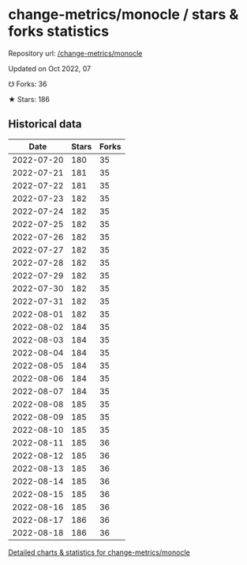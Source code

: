 # change-metrics/monocle / stars & forks statistics

Repository url: [/change-metrics/monocle](https://github.com/change-metrics/monocle)

Updated on Oct 2022, 07

☋ Forks: 36

★ Stars: 186

## Historical data
| Date | Stars | Forks |
|------|-------|-------|
| 2022-07-20 | 180 | 35 | 
| 2022-07-21 | 181 | 35 | 
| 2022-07-22 | 181 | 35 | 
| 2022-07-23 | 182 | 35 | 
| 2022-07-24 | 182 | 35 | 
| 2022-07-25 | 182 | 35 | 
| 2022-07-26 | 182 | 35 | 
| 2022-07-27 | 182 | 35 | 
| 2022-07-28 | 182 | 35 | 
| 2022-07-29 | 182 | 35 | 
| 2022-07-30 | 182 | 35 | 
| 2022-07-31 | 182 | 35 | 
| 2022-08-01 | 182 | 35 | 
| 2022-08-02 | 184 | 35 | 
| 2022-08-03 | 184 | 35 | 
| 2022-08-04 | 184 | 35 | 
| 2022-08-05 | 184 | 35 | 
| 2022-08-06 | 184 | 35 | 
| 2022-08-07 | 184 | 35 | 
| 2022-08-08 | 185 | 35 | 
| 2022-08-09 | 185 | 35 | 
| 2022-08-10 | 185 | 35 | 
| 2022-08-11 | 185 | 36 | 
| 2022-08-12 | 185 | 36 | 
| 2022-08-13 | 185 | 36 | 
| 2022-08-14 | 185 | 36 | 
| 2022-08-15 | 185 | 36 | 
| 2022-08-16 | 185 | 36 | 
| 2022-08-17 | 186 | 36 | 
| 2022-08-18 | 186 | 36 | 


[Detailed charts & statistics for change-metrics/monocle](https://reviewgithub.com/rep/change-metrics/monocle)
